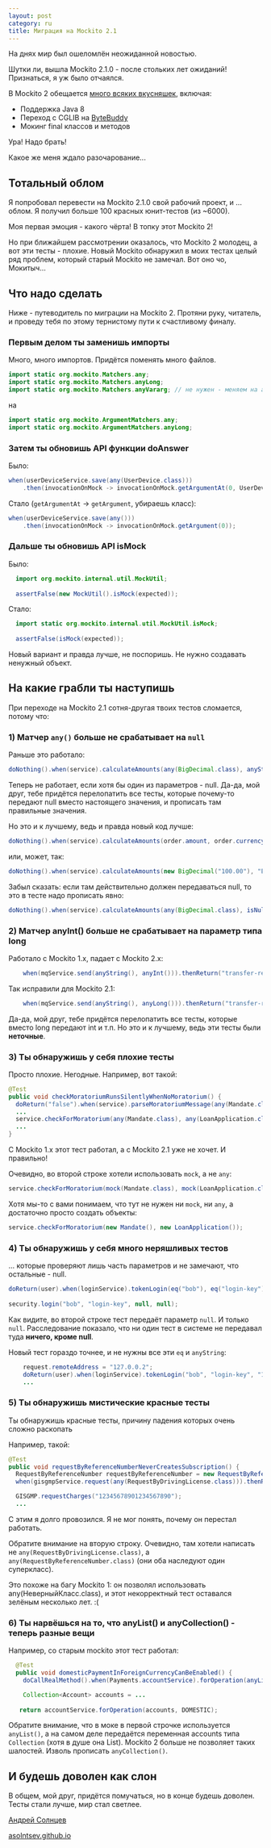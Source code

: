 ```yaml
---
layout: post
category: ru
title: Миграция на Mockito 2.1
---
```


На днях мир был ошеломлён неожиданной новостью.

Шутки ли, вышла Mockito 2.1.0 - после стольких лет ожиданий! Признаться, я уж было отчаялся.

В Mockito 2 обещается [много всяких вкусняшек](https://github.com/mockito/mockito/wiki/What%27s-new-in-Mockito-2), включая:

* Поддержка Java 8
* Переход с CGLIB на [ByteBuddy](http://bytebuddy.net/)
* Мокинг final классов и методов

Ура! Надо брать!

Какое же меня ждало разочарование...

<!--more-->

## Тотальный облом

Я попробовал перевести на Mockito 2.1.0 свой рабочий проект, и ... 
облом. Я получил больше 100 красных юнит-тестов (из ~6000).

Моя первая эмоция - какого чёрта! В топку этот Mockito 2!

Но при ближайшем рассмотрении оказалось, что Mockito 2 молодец, а вот эти тесты - плохие.
Новый Mockito обнаружил в моих тестах целый ряд проблем, который старый Mockito не замечал. 
Вот оно чо, Мокитыч... 

## Что надо сделать

Ниже - путеводитель по миграции на Mockito 2. 
Протяни руку, читатель, и проведу тебя по этому тернистому пути к счастливому финалу. 

### Первым делом ты заменишь импорты

Много, много импортов. Придётся поменять много файлов.

```java
import static org.mockito.Matchers.any;
import static org.mockito.Matchers.anyLong;
import static org.mockito.Matchers.anyVararg; // не нужен - меняем на any()
```

на 

```java
import static org.mockito.ArgumentMatchers.any;
import static org.mockito.ArgumentMatchers.anyLong;
```

### Затем ты обновишь API функции doAnswer

Было:

```java
when(userDeviceService.save(any(UserDevice.class)))
    .then(invocationOnMock -> invocationOnMock.getArgumentAt(0, UserDevice.class));
```

Стало (`getArgumentAt` -> `getArgument`, убираешь класс):

```java
when(userDeviceService.save(any()))
    .then(invocationOnMock -> invocationOnMock.getArgument(0));
```

### Дальше ты обновишь API isMock

Было:

```java
  import org.mockito.internal.util.MockUtil;
  
  assertFalse(new MockUtil().isMock(expected));
```

Стало:

```java
  import static org.mockito.internal.util.MockUtil.isMock;
  
  assertFalse(isMock(expected));
```

Новый вариант и правда лучше, не поспоришь. Не нужно создавать ненужный объект. 






## На какие грабли ты наступишь

При переходе на Mockito 2.1 cотня-другая твоих тестов сломается, потому что:



### 1) Матчер `any()` больше не срабатывает на `null`

Раньше это работало:

```java
doNothing().when(service).calculateAmounts(any(BigDecimal.class), anyString());
```

Теперь не работает, если хотя бы один из параметров - null.
Да-да, мой друг, тебе придётся перелопатить все тесты, которые почему-то 
передают null вместо настоящего значения, и прописать там правильные значения. 

Но это и к лучшему, ведь и правда новый код лучше:

```java
doNothing().when(service).calculateAmounts(order.amount, order.currency);
```

или, может, так:

```java
doNothing().when(service).calculateAmounts(new BigDecimal("100.00"), "EEK");
```

Забыл сказать: если там действительно должен передаваться null, то это в тесте надо прописать явно:

```java
doNothing().when(service).calculateAmounts(any(BigDecimal.class), isNull());
```



### 2) Матчер anyInt() больше не срабатывает на параметр типа long

Работало с Mockito 1.x, падает с Mockito 2.x:

```java
    when(mqService.send(anyString(), anyInt())).thenReturn("transfer-ref");
```

Так исправили для Mockito 2.1:

```java
    when(mqService.send(anyString(), anyLong())).thenReturn("transfer-ref");
```

Да-да, мой друг, тебе придётся перелопатить все тесты, которые вместо long передают int и т.п.
Но это и к лучшему, ведь эти тесты были **неточные**.





### 3) Ты обнаружишь у себя плохие тесты

Просто плохие. Негодные. Например, вот такой:

```java
@Test
public void checkMoratoriumRunsSilentlyWhenNoMoratorium() {
  doReturn("false").when(service).parseMoratoriumMessage(any(Mandate.class), any(LoanApplication.class));
  ...
  service.checkForMoratorium(any(Mandate.class), any(LoanApplication.class)); // Какую хрень мы сюда передаём?
  ...
}
```

С Mockito 1.x этот тест работал, а с Mockito 2.1 уже не хочет. И правильно!

Очевидно, во второй строке хотели использовать `mock`, а не `any`:

```java
service.checkForMoratorium(mock(Mandate.class), mock(LoanApplication.class));
```

Хотя мы-то с вами понимаем, что тут не нужен ни `mock`, ни `any`, а достаточно просто создать объекты:

```java
service.checkForMoratorium(new Mandate(), new LoanApplication());
```

### 4) Ты обнаружишь у себя много неряшливых тестов

... которые проверяют лишь часть параметров и не замечают, что остальные - null.

```java
doReturn(user).when(loginService).tokenLogin(eq("bob"), eq("login-key"), anyString());
    
security.login("bob", "login-key", null, null);
```

Как видите, во второй строке тест передаёт параметр `null`. И только `null`. 
Расследование показало, что ни один тест в системе не передавал туда **ничего, кроме null**.

Новый тест гораздо точнее, и не нужны все эти `eq` и `anyString`:

```java
    request.remoteAddress = "127.0.0.2";
    doReturn(user).when(loginService).tokenLogin("bob", "login-key", "127.0.0.2");
    ...
```


### 5) Ты обнаружишь мистические красные тесты

Ты обнаружишь красные тесты, причину падения которых очень сложно раскопать

Например, такой:

```java
@Test
public void requestByReferenceNumberNeverCreatesSubscription() {
  RequestByReferenceNumber requestByReferenceNumber = new RequestByReferenceNumber(user, "12345678901234567890");
  when(gisgmpService.request(any(RequestByDrivingLicense.class))).thenReturn(requestByReferenceNumber);

  GISGMP.requestCharges("12345678901234567890");
  ...
```

С этим я долго провозился. Я не мог понять, почему он перестал работать.

Обратите внимание на вторую строку. Очевидно, там хотели написать не 
`any(RequestByDrivingLicense.class)`, а `any(RequestByReferenceNumber.class)` (они оба наследуют один суперкласс).

Это похоже на багу Mockito 1: он позволял использовать any(НеверныйКласс.class),
и этот некорректный тест оставался зелёным несколько лет. :(

### 6) Ты нарвёшься на то, что anyList() и anyCollection() - теперь разные вещи

Например, со старым mockito этот тест работал:

```java
  @Test
  public void domesticPaymentInForeignCurrencyCanBeEnabled() {
    doCallRealMethod().when(Payments.accountService).forOperation(anyList(), eq(DOMESTIC));

    Collection<Account> accounts = ...
    
   return accountService.forOperation(accounts, DOMESTIC);
```

Обратите внимание, что в моке в первой строчке используется `anyList()`, 
а на самом деле передаётся переменная accounts типа `Collection` (хотя в душе она List).
Mockito 2 больше не позволяет таких шалостей. Изволь прописать `anyCollection()`.



## И будешь доволен как слон

В общем, мой друг, придётся помучаться, но в конце будешь доволен. 
Тесты стали лучше, мир стал светлее. 

[Андрей Солнцев](https://twitter.com/asolntsev) 

[asolntsev.github.io](https://asolntsev.github.io/ru)
